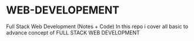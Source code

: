 # WEB-DEVELOPEMENT
Full Stack Web Development (Notes + Code)
In this repo i cover all basic to advance concept of FULL STACK WEB DEVELOPMENT  
